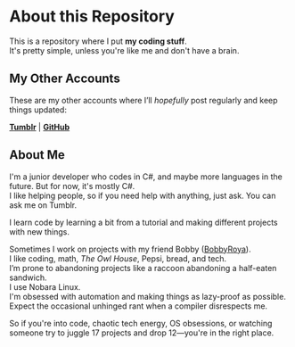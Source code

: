 # About this Repository

This is a repository where I put **my coding stuff**.  
It's pretty simple, unless you're like me and don't have a brain.

## My Other Accounts

These are my other accounts where I’ll *hopefully* post regularly and keep things updated:

[**Tumblr**](https://www.tumblr.com/blog/meisnegative) | [**GitHub**](https://github.com/NegativeCoder01)

## About Me

I'm a junior developer who codes in C#, and maybe more languages in the future. But for now, it's mostly C#.  
I like helping people, so if you need help with anything, just ask. You can ask me on Tumblr.

I learn code by learning a bit from a tutorial and making different projects with new things.

Sometimes I work on projects with my friend Bobby ([BobbyRoya](https://github.com/Bobbyroya)).  
I like coding, math, *The Owl House*, Pepsi, bread, and tech.  
I’m prone to abandoning projects like a raccoon abandoning a half-eaten sandwich.  
I use Nobara Linux.  
I'm obsessed with automation and making things as lazy-proof as possible.  
Expect the occasional unhinged rant when a compiler disrespects me.

So if you're into code, chaotic tech energy, OS obsessions, or watching someone try to juggle 17 projects and drop 12—you're in the right place.
